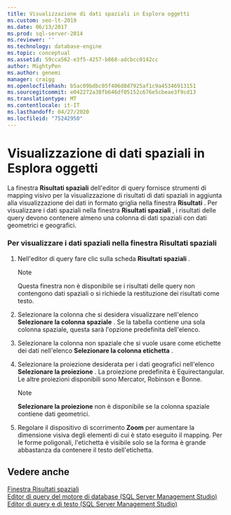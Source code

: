 ```yaml
---
title: Visualizzazione di dati spaziali in Esplora oggetti
ms.custom: seo-lt-2019
ms.date: 06/13/2017
ms.prod: sql-server-2014
ms.reviewer: ''
ms.technology: database-engine
ms.topic: conceptual
ms.assetid: 59cca562-e3f5-4257-b868-adcbcc0142cc
author: MightyPen
ms.author: genemi
manager: craigg
ms.openlocfilehash: b5ac09bdbc05f406d8d7925af1c9a45346913151
ms.sourcegitcommit: e042272a38fb646df05152c676e5cbeae3f9cd13
ms.translationtype: MT
ms.contentlocale: it-IT
ms.lasthandoff: 04/27/2020
ms.locfileid: "75242950"
---
```

# <a name="view-spatial-data-in-object-explorer"></a>Visualizzazione di dati spaziali in Esplora oggetti
  La finestra **Risultati spaziali** dell'editor di query fornisce strumenti di mapping visivo per la visualizzazione di risultati di dati spaziali in aggiunta alla visualizzazione dei dati in formato griglia nella finestra **Risultati** . Per visualizzare i dati spaziali nella finestra **Risultati spaziali** , i risultati delle query devono contenere almeno una colonna di dati spaziali con dati geometrici e geografici.  
  
### <a name="to-view-spatial-data-in-the-spatial-results-window"></a>Per visualizzare i dati spaziali nella finestra Risultati spaziali  
  
1.  Nell'editor di query fare clic sulla scheda **Risultati spaziali** .  
  
    > [!NOTE]  
    >  Questa finestra non è disponibile se i risultati delle query non contengono dati spaziali o si richiede la restituzione dei risultati come testo.  
  
2.  Selezionare la colonna che si desidera visualizzare nell'elenco **Selezionare la colonna spaziale** . Se la tabella contiene una sola colonna spaziale, questa sarà l'opzione predefinita dell'elenco.  
  
3.  Selezionare la colonna non spaziale che si vuole usare come etichette dei dati nell'elenco **Selezionare la colonna etichetta** .  
  
4.  Selezionare la proiezione desiderata per i dati geografici nell'elenco **Selezionare la proiezione** . La proiezione predefinita è Equirectangular. Le altre proiezioni disponibili sono Mercator, Robinson e Bonne.  
  
    > [!NOTE]  
    >  **Selezionare la proiezione** non è disponibile se la colonna spaziale contiene dati geometrici.  
  
5.  Regolare il dispositivo di scorrimento **Zoom** per aumentare la dimensione visiva degli elementi di cui è stato eseguito il mapping. Per le forme poligonali, l'etichetta è visibile solo se la forma è grande abbastanza da contenere il testo dell'etichetta.  
  
## <a name="see-also"></a>Vedere anche  
 [Finestra Risultati spaziali](spatial-results-window.md)   
 [Editor di query del motore di database &#40;SQL Server Management Studio&#41;](database-engine-query-editor-sql-server-management-studio.md)   
 [Editor di query e di testo &#40;SQL Server Management Studio&#41;](query-and-text-editors-sql-server-management-studio.md)  
  
  
